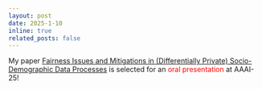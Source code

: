 ```yaml
---
layout: post
date: 2025-1-10
inline: true
related_posts: false
---
```


My paper [Fairness Issues and Mitigations in (Differentially Private) Socio-Demographic Data Processes](https://ojs.aaai.org/index.php/AAAI/article/view/35035) is selected for an <span style="color:red;">oral presentation</span> at AAAI-25!
